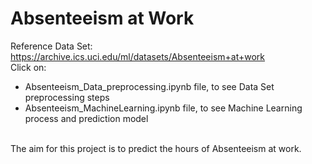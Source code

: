 # Absenteeism at Work
Reference Data Set: https://archive.ics.uci.edu/ml/datasets/Absenteeism+at+work <br/>
Click on:<br/>
- Absenteeism_Data_preprocessing.ipynb file, to see Data Set preprocessing steps<br/>
- Absenteeism_MachineLearning.ipynb file, to see Machine Learning process and  prediction model <br/>
<br/>
The aim for this project is to predict the hours of Absenteeism at work.<br>

